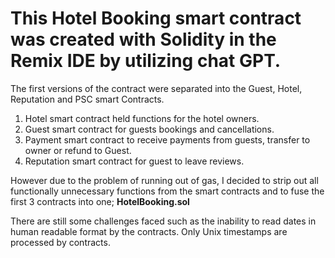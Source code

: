 # This Hotel Booking smart contract was created with Solidity in the Remix IDE by utilizing chat GPT.

The first versions of the contract were separated into the Guest, Hotel, Reputation and PSC smart Contracts.

1. Hotel smart contract held functions for the hotel owners.
2. Guest smart contract for guests bookings and cancellations.
3. Payment smart contract to receive payments from guests, transfer to owner or refund to Guest.
4. Reputation smart contract for guest to leave reviews.

However due to the problem of running out of gas, I decided to strip out all functionally unnecessary functions from the smart contracts and to fuse the first 3 contracts into one; **HotelBooking.sol**

There are still some challenges faced such as the inability to read dates in human readable format by the contracts. Only Unix timestamps are processed by contracts.